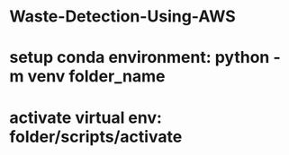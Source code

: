 # Waste-Detection-Using-AWS

# setup conda environment: python -m venv folder_name
# activate virtual env: folder/scripts/activate